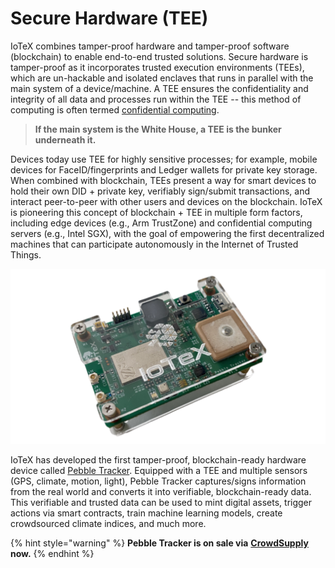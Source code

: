 # Secure Hardware \(TEE\)

IoTeX combines tamper-proof hardware and tamper-proof software \(blockchain\) to enable end-to-end trusted solutions. Secure hardware is tamper-proof as it incorporates trusted execution environments \(TEEs\), which are un-hackable and isolated enclaves that runs in parallel with the main system of a device/machine. A TEE ensures the confidentiality and integrity of all data and processes run within the TEE -- this method of computing is often termed [confidential computing](https://www.coindesk.com/facebook-iotex-and-r3-among-new-members-of-confidential-computing-consortium).

> **If the main system is the White House, a TEE is the bunker underneath it.**

Devices today use TEE for highly sensitive processes; for example, mobile devices for FaceID/fingerprints and Ledger wallets for private key storage. When combined with blockchain, TEEs present a way for smart devices to hold their own DID + private key, verifiably sign/submit transactions, and interact peer-to-peer with other users and devices on the blockchain. IoTeX is pioneering this concept of blockchain + TEE in multiple form factors, including edge devices \(e.g., Arm TrustZone\) and confidential computing servers \(e.g., Intel SGX\), with the goal of empowering the first decentralized machines that can participate autonomously in the Internet of Trusted Things.

![](../.gitbook/assets/image.png)

IoTeX has developed the first tamper-proof, blockchain-ready hardware device called [Pebble Tracker](https://iotex.io/pebble). Equipped with a TEE and multiple sensors \(GPS, climate, motion, light\), Pebble Tracker captures/signs information from the real world and converts it into verifiable, blockchain-ready data. This verifiable and trusted data can be used to mint digital assets, trigger actions via smart contracts, train machine learning models, create crowdsourced climate indices, and much more. 

{% hint style="warning" %}
**Pebble Tracker is on sale via** [**CrowdSupply**](https://www.crowdsupply.com/iotex/pebble-tracker) **now.**
{% endhint %}

